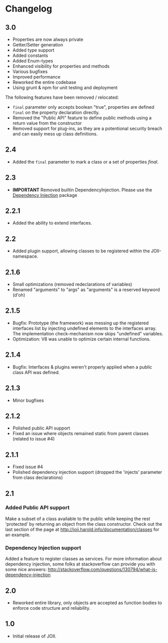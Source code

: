 # Changelog

## 3.0
- Properties are now always private
- Getter/Setter generation
- Added type support
- Added constants
- Added Enum-types
- Enhanced visibility for properties and methods
- Various bugfixes
- Improved performance
- Reworked the entire codebase
- Using grunt & npm for unit testing and deployment

The following features have been removed / relocated:
- `final` parameter only accepts boolean "true", properties are defined `final` on the property declaration directly.
- Removed the "Public API" feature to define public methods using a return value from the constructor
- Removed support for plug-ins, as they are a potentional security breach and can easily mess up class definitions.

## 2.4
- Added the `final` parameter to mark a class or a set of properties _final_.

## 2.3
- __IMPORTANT__ Removed builtin DependencyInjection. Please use the [Dependency Injection](https://github.com/haroldiedema/joii-di) package 

## 2.2.1
- Added the ability to extend interfaces.

## 2.2
- Added plugin support, allowing classes to be registered within the JOII-namespace.

## 2.1.6
- Small optimizations (removed redeclarations of variables)
- Renamed "arguments" to "args" as "arguments" is a reserved keyword (d'oh)

## 2.1.5
- Bugfix: Prototype (the framework) was messing up the registered interfaces list by injecting undefined elements to the interfaces array. The implementation check-mechanism now skips "undefined" variables.
- Optimization: V8 was unable to optimize certain internal functions.

## 2.1.4
- Bugfix: Interfaces & plugins weren't properly applied when a public class API was defined.

## 2.1.3
- Minor bugfixes

## 2.1.2
- Polished public API support
- Fixed an issue where objects remained static from parent classes (related to issue #4)

## 2.1.1
- Fixed issue #4
- Polished dependency injection support (dropped the 'injects' parameter from class declarations)

## 2.1
### Added Public API support
Make a subset of a class available to the public while keeping the rest 'protected' by returning an object from
the class constructor. Check out the last section of the page at http://joii.harold.info/documentation/classes 
for an example.

### Dependency Injection support
Added a feature to register classes as services. For more information about dependency injection, some folks
at stackoverflow can provide you with some nice answers: http://stackoverflow.com/questions/130794/what-is-dependency-injection

## 2.0
- Reworked entire library, only objects are accepted as function bodies to enforce code structure and reliability.

## 1.0
- Initial release of JOII.
